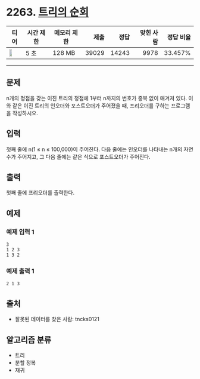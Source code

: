 # 2263. [트리의 순회](https://www.acmicpc.net/problem/2263)

| 티어 | 시간 제한 | 메모리 제한 | 제출 | 정답 | 맞힌 사람 | 정답 비율 |
|---|---|---|---:|---:|---:|---:|
| <img src="https://static.solved.ac/tier_small/15.svg" width="50%" /> | 5 초 | 128 MB | 39029 | 14243 | 9978 | 33.457% |

---

## 문제

n개의 정점을 갖는 이진 트리의 정점에 1부터 n까지의 번호가 중복 없이 매겨져 있다. 이와 같은 이진 트리의 인오더와 포스트오더가 주어졌을 때, 프리오더를 구하는 프로그램을 작성하시오.

## 입력

첫째 줄에 n(1 ≤ n ≤ 100,000)이 주어진다. 다음 줄에는 인오더를 나타내는 n개의 자연수가 주어지고, 그 다음 줄에는 같은 식으로 포스트오더가 주어진다.

## 출력

첫째 줄에 프리오더를 출력한다.

## 예제

### 예제 입력 1

```
3
1 2 3
1 3 2
```

### 예제 출력 1

```
2 1 3
```

## 출처

- 잘못된 데이터를 찾은 사람: tncks0121

## 알고리즘 분류

- 트리
- 분할 정복
- 재귀

